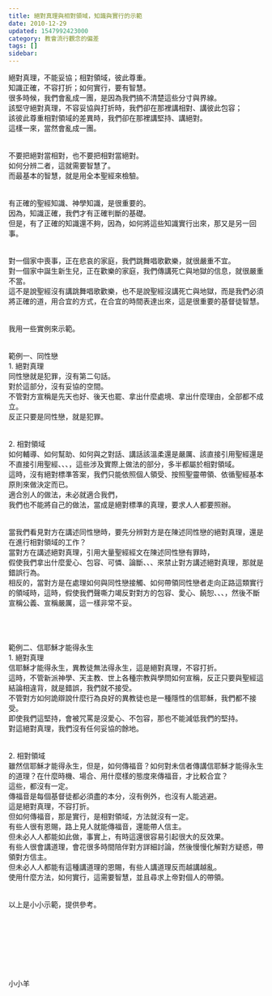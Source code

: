 ```yaml
---
title: 絕對真理與相對領域，知識與實行的示範
date: 2010-12-29
updated: 1547992423000
category: 教會流行觀念的偏差
tags: []
sidebar: 
---
```


<p>絕對真理，不能妥協；相對領域，彼此尊重。<br/>知識正確，不容打折；如何實行，要有智慧。<br/><!--more-->很多時候，我們會亂成一團，是因為我們搞不清楚這些分寸與界線。<br/>該堅守絕對真理，不容妥協與打折時，我們卻在那裡講相對、講彼此包容；<br/>該彼此尊重相對領域的差異時，我們卻在那裡講堅持、講絕對。<br/>這樣一來，當然會亂成一團。<br/><br/><br/>不要把絕對當相對，也不要把相對當絕對。<br/>如何分辨二者，這就需要智慧了。<br/>而最基本的智慧，就是用全本聖經來檢驗。<br/><br/><br/>有正確的聖經知識、神學知識，是很重要的。<br/>因為，知識正確，我們才有正確判斷的基礎。<br/>但是，有了正確的知識還不夠，因為，如何將這些知識實行出來，那又是另一回事。<br/><br/><br/>對一個家中喪事，正在悲哀的家庭，我們跳舞唱歌歡樂，就很嚴重不宜。<br/>對一個家中誕生新生兒，正在歡樂的家庭，我們傳講死亡與地獄的信息，就很嚴重不當。<br/>這不是說聖經沒有講跳舞唱歌歡樂，也不是說聖經沒講死亡與地獄，而是我們必須將正確的道，用合宜的方式，在合宜的時間表達出來，這是很重要的基督徒智慧。<br/><br/><br/>我用一些實例來示範。<br/><br/><br/>範例一、同性戀<br/>1.	絕對真理<br/>同性戀就是犯罪，沒有第二句話。<br/>對於這部分，沒有妥協的空間。<br/>不管對方宣稱是先天也好、後天也罷、拿出什麼處境、拿出什麼理由，全部都不成立。<br/>反正只要是同性戀，就是犯罪。<br/><br/><br/>2.	相對領域<br/>如何輔導、如何幫助、如何與之對話、講話該溫柔還是嚴厲、該直接引用聖經還是不直接引用聖經、、、，這些涉及實際上做法的部分，多半都屬於相對領域。<br/>這時，沒有絕對標準答案，我們只能依照個人領受、按照聖靈帶領、依循聖經基本原則來做決定而已。<br/>適合別人的做法，未必就適合我們，<br/>我們也不能將自己的做法，當成是絕對標準的真理，要求人人都要照辦。<br/><br/><br/>當我們看見對方在講述同性戀時，要先分辨對方是在陳述同性戀的絕對真理，還是在進行相對領域的工作？<br/>當對方在講述絕對真理，引用大量聖經經文在陳述同性戀有罪時，<br/>假使我們拿出什麼愛心、包容、可憐、論斷、、、來禁止對方講述絕對真理，那就是錯誤行為。<br/>相反的，當對方是在處理如何與同性戀接觸、如何帶領同性戀者走向正路這類實行的領域時，這時，假使我們聲嘶力竭反對對方的包容、愛心、饒恕、、、，然後不斷宣稱公義、宣稱嚴厲，這一樣非常不妥。<br/><br/><br/><br/><br/>範例二、信耶穌才能得永生<br/>1.	絕對真理<br/>信耶穌才能得永生，異教徒無法得永生，這是絕對真理，不容打折。<br/>這時，不管新派神學、天主教、世上各種宗教與學問如何宣稱，反正只要與聖經這結論相違背，就是錯誤，我們就不接受。<br/>不管對方如何詭辯說什麼行為良好的異教徒也是一種隱性的信耶穌，我們都不接受。<br/>即使我們這堅持，會被咒罵是沒愛心、不包容，那也不能減低我們的堅持。<br/>對這絕對真理，我們沒有任何妥協的餘地。<br/><br/><br/>2.	相對領域<br/>雖然信耶穌才能得永生，但是，如何傳福音？如何對未信者傳講信耶穌才能得永生的道理？在什麼時機、場合、用什麼樣的態度來傳福音，才比較合宜？<br/>這些，都沒有一定。<br/>傳福音是每個基督徒都必須盡的本分，沒有例外，也沒有人能逃避。<br/>這是絕對真理，不容打折。<br/>但如何傳福音，那是實行，是相對領域，方法就沒有一定。<br/>有些人很有恩賜，路上見人就能傳福音，還能帶人信主。<br/>但未必人人都能如此做，事實上，有時這還很容易引起很大的反效果。<br/>有些人很會講道理，會花很多時間陪伴對方詳細討論，然後慢慢化解對方疑惑，帶領對方信主。<br/>但未必人人都能有這種講道理的恩賜，有些人講道理反而越講越亂。<br/>使用什麼方法，如何實行，這需要智慧，並且尋求上帝對個人的帶領。<br/><br/><br/>以上是小小示範，提供參考。<br/><br/><br/><br/><br/><br/><br/><br/><br/>小小羊<br/></p>